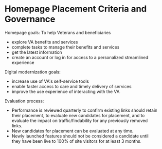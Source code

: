 # Homepage Placement Criteria and Governance

Homepage goals:
To help Veterans and beneficiaries
- explore VA benefits and services
- complete tasks to manage their benefits and services
- get the latest information
- create an account or log in for access to a personalized streamlined experience

Digital modernization goals:
- increase use of VA's self-service tools
- enable faster access to care and timely delivery of services
- improve the use experience of interacting with the VA

Evaluation process: 
- Performance is reviewed quarterly to confirm existing links should retain their placement, to evaluate new candidates for placement, and to evaluate the impact on traffic/findability for any previously removed links. 
- New candidates for placement can be evaluated at any time.
- Newly launched features should not be considered a candidate until they have been live to 100% of site visitors for at least 3 months.
